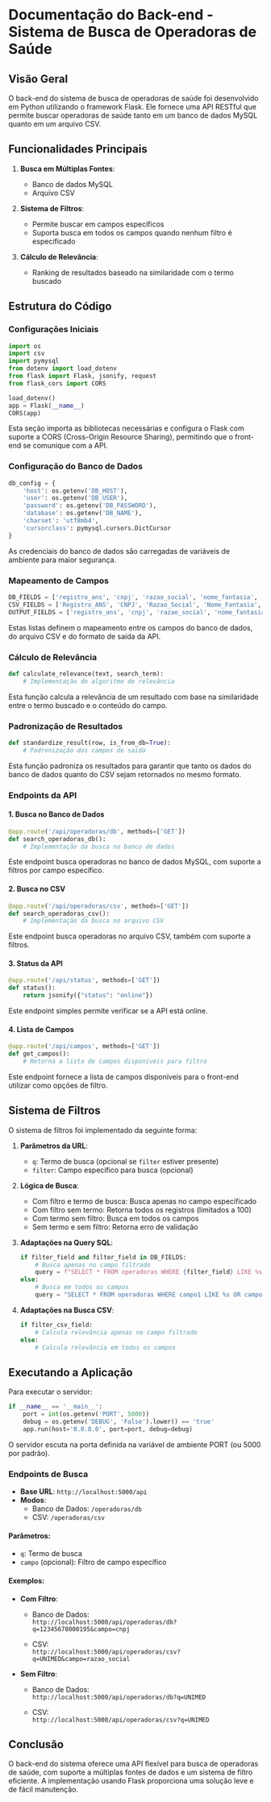 # Documentação do Back-end - Sistema de Busca de Operadoras de Saúde

## Visão Geral

O back-end do sistema de busca de operadoras de saúde foi desenvolvido em Python utilizando o framework Flask. Ele fornece uma API RESTful que permite buscar operadoras de saúde tanto em um banco de dados MySQL quanto em um arquivo CSV.

## Funcionalidades Principais

1. **Busca em Múltiplas Fontes**: 
   - Banco de dados MySQL
   - Arquivo CSV

2. **Sistema de Filtros**:
   - Permite buscar em campos específicos
   - Suporta busca em todos os campos quando nenhum filtro é especificado

3. **Cálculo de Relevância**:
   - Ranking de resultados baseado na similaridade com o termo buscado

## Estrutura do Código

### Configurações Iniciais

```python
import os
import csv
import pymysql
from dotenv import load_dotenv
from flask import Flask, jsonify, request
from flask_cors import CORS

load_dotenv()
app = Flask(__name__)
CORS(app)
```

Esta seção importa as bibliotecas necessárias e configura o Flask com suporte a CORS (Cross-Origin Resource Sharing), permitindo que o front-end se comunique com a API.

### Configuração do Banco de Dados

```python
db_config = {
    'host': os.getenv('DB_HOST'),
    'user': os.getenv('DB_USER'),
    'password': os.getenv('DB_PASSWORD'),
    'database': os.getenv('DB_NAME'),
    'charset': 'utf8mb4',
    'cursorclass': pymysql.cursors.DictCursor
}
```

As credenciais do banco de dados são carregadas de variáveis de ambiente para maior segurança.

### Mapeamento de Campos

```python
DB_FIELDS = ['registro_ans', 'cnpj', 'razao_social', 'nome_fantasia', 'cidade', 'uf', 'modalidade']
CSV_FIELDS = ['Registro_ANS', 'CNPJ', 'Razao_Social', 'Nome_Fantasia', 'Cidade', 'UF', 'Modalidade']
OUTPUT_FIELDS = ['registro_ans', 'cnpj', 'razao_social', 'nome_fantasia', 'cidade', 'uf', 'modalidade']
```

Estas listas definem o mapeamento entre os campos do banco de dados, do arquivo CSV e do formato de saída da API.

### Cálculo de Relevância

```python
def calculate_relevance(text, search_term):
    # Implementação do algoritmo de relevância
```

Esta função calcula a relevância de um resultado com base na similaridade entre o termo buscado e o conteúdo do campo.

### Padronização de Resultados

```python
def standardize_result(row, is_from_db=True):
    # Padronização dos campos de saída
```

Esta função padroniza os resultados para garantir que tanto os dados do banco de dados quanto do CSV sejam retornados no mesmo formato.

### Endpoints da API

#### 1. Busca no Banco de Dados

```python
@app.route('/api/operadoras/db', methods=['GET'])
def search_operadoras_db():
    # Implementação da busca no banco de dados
```

Este endpoint busca operadoras no banco de dados MySQL, com suporte a filtros por campo específico.

#### 2. Busca no CSV

```python
@app.route('/api/operadoras/csv', methods=['GET'])
def search_operadoras_csv():
    # Implementação da busca no arquivo CSV
```

Este endpoint busca operadoras no arquivo CSV, também com suporte a filtros.

#### 3. Status da API

```python
@app.route('/api/status', methods=['GET'])
def status():
    return jsonify({"status": "online"})
```

Este endpoint simples permite verificar se a API está online.

#### 4. Lista de Campos

```python
@app.route('/api/campos', methods=['GET'])
def get_campos():
    # Retorna a lista de campos disponíveis para filtro
```

Este endpoint fornece a lista de campos disponíveis para o front-end utilizar como opções de filtro.

## Sistema de Filtros

O sistema de filtros foi implementado da seguinte forma:

1. **Parâmetros da URL**:
   - `q`: Termo de busca (opcional se `filter` estiver presente)
   - `filter`: Campo específico para busca (opcional)

2. **Lógica de Busca**:
   - Com filtro e termo de busca: Busca apenas no campo especificado
   - Com filtro sem termo: Retorna todos os registros (limitados a 100)
   - Com termo sem filtro: Busca em todos os campos
   - Sem termo e sem filtro: Retorna erro de validação

3. **Adaptações na Query SQL**:
   ```python
   if filter_field and filter_field in DB_FIELDS:
       # Busca apenas no campo filtrado
       query = f"SELECT * FROM operadoras WHERE {filter_field} LIKE %s LIMIT 100"
   else:
       # Busca em todos os campos
       query = "SELECT * FROM operadoras WHERE campo1 LIKE %s OR campo2 LIKE %s ... LIMIT 100"
   ```

4. **Adaptações na Busca CSV**:
   ```python
   if filter_csv_field:
       # Calcula relevância apenas no campo filtrado
   else:
       # Calcula relevância em todos os campos
   ```

## Executando a Aplicação

Para executar o servidor:

```python
if __name__ == '__main__':
    port = int(os.getenv('PORT', 5000))
    debug = os.getenv('DEBUG', 'False').lower() == 'true'
    app.run(host='0.0.0.0', port=port, debug=debug)
```

O servidor escuta na porta definida na variável de ambiente PORT (ou 5000 por padrão).


### Endpoints de Busca

- **Base URL**: `http://localhost:5000/api`
- **Modos**:
  - Banco de Dados: `/operadoras/db`
  - CSV: `/operadoras/csv`

#### Parâmetros:
- `q`: Termo de busca
- `campo` (opcional): Filtro de campo específico

#### Exemplos:

- **Com Filtro**:
  - Banco de Dados:  
    `http://localhost:5000/api/operadoras/db?q=12345678000195&campo=cnpj`
    
  - CSV:  
    `http://localhost:5000/api/operadoras/csv?q=UNIMED&campo=razao_social`

- **Sem Filtro**:
  - Banco de Dados:  
    `http://localhost:5000/api/operadoras/db?q=UNIMED`
    
  - CSV:  
    `http://localhost:5000/api/operadoras/csv?q=UNIMED`



## Conclusão

O back-end do sistema oferece uma API flexível para busca de operadoras de saúde, com suporte a múltiplas fontes de dados e um sistema de filtro eficiente. A implementação usando Flask proporciona uma solução leve e de fácil manutenção.


